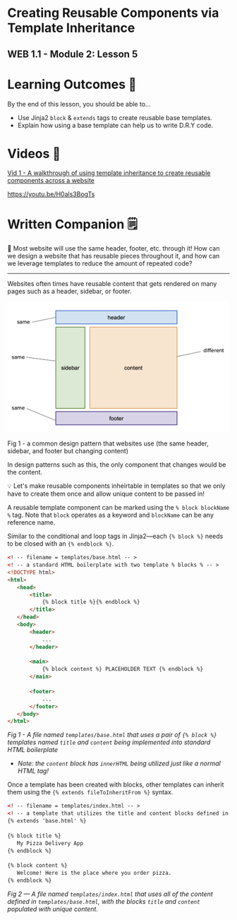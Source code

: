 # Creating Reusable Components via Template Inheritance

## WEB 1.1 - Module 2: Lesson 5

# Learning Outcomes 💫

By the end of this lesson, you should be able to...

- Use Jinja2 `block` & `extends` tags to create reusable base templates.
- Explain how using a base template can help us to write D.R.Y code.

# Videos 🎥

[Vid 1 - A walkthrough of using template inheritance to create reusable components across a website](https://file.notion.so/f/f/6004cc36-d69e-461f-a1c5-8e5078ac8f6b/ebc15213-c43a-46fd-9303-72167757d35e/10_Template_Inheir.mov?table=block&id=775abbe4-2e25-4feb-a1b6-52821b1f4b54&spaceId=6004cc36-d69e-461f-a1c5-8e5078ac8f6b&expirationTimestamp=1728064800000&signature=MQYT8EHl1ScbKHloKrN8uciSMuT1pttkRMybt7j-Tnw&downloadName=10_Template_Inheir.mov)

https://youtu.be/H0als3BogTs

<!-- # Exercises 💪

Complete the challenge in [this repl.it](https://repl.it/team/WebArchitecture/Module-204JinjaInheritance) and submit your work. -->

# Written Companion 🗒

<aside>
🤔 Most website will use the same header, footer, etc. through it! How can we design a website that has reusable pieces throughout it, and how can we leverage templates to reduce the amount of repeated code?

</aside>

---

Websites often times have reusable content that gets rendered on many pages such as a header, sidebar, or footer. 

![Fig 1 - a common design pattern that websites use (the same header, sidebar, and footer but changing content)](Untitled.png)

Fig 1 - a common design pattern that websites use (the same header, sidebar, and footer but changing content)

In design patterns such as this, the only component that changes would be the content. 

<aside>
💡 Let's make reusable components inheirtable in templates so that we only have to create them once and allow unique content to be passed in!

</aside>

A reusable template component can be marked using the `% block blockName %` tag. Note that `block` operates as a keyword and `blockName` can be any reference name.

Similar to the conditional and loop tags in Jinja2—each `{% block %}` needs to be closed with an `{% endblock %}`.

```html
<! -- filename = templates/base.html -- >
<! -- a standard HTML boilerplate with two template % blocks % -- >
<!DOCTYPE html>
<html>
   <head>
       <title>
           {% block title %}{% endblock %}
       </title>
   </head>
   <body>
       <header>
           ...
       </header>

       <main>
           {% block content %} PLACEHOLDER TEXT {% endblock %}
       </main>

       <footer>
           ...
       </footer>
   </body>
</html>
```

*Fig 1 - A file named `templates/base.html` that uses a pair of `{% block %}` templates named `title` and `content` being implemented into standard HTML boilerplate*

- *Note: the `content` block has `innerHTML` being utilized just like a normal HTML tag!*

Once a template has been created with blocks, other templates can inherit them using the `{% extends fileToInheritFrom %}` syntax.

```html
<! -- filename = templates/index.html -- >
<! -- a template that utilizes the title and content blocks defined in Fig 1 -- >
{% extends 'base.html' %}

{% block title %}
   My Pizza Delivery App
{% endblock %}

{% block content %}
   Welcome! Here is the place where you order pizza.
{% endblock %}
```

*Fig 2 — A file named `templates/index.html` that uses all of the content defined in `templates/base.html`, with the blocks `title` and `content` populated with unique content.*
